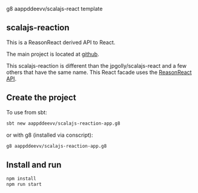 g8 aappddeevv/scalajs-react template

## scalajs-reaction

This is a ReasonReact derived API to React.

The main project is located at [github](https://github.com/aappddeevv/scalajs-reaction).

This scalajs-reaction is different than the jpgolly/scalajs-react and a few others that have the same name. This React facade uses the [ReasonReact API](https://reasonml.github.io/reason-react).

## Create the project

To use from sbt:

```sh
sbt new aappddeevv/scalajs-reaction-app.g8
```

or with g8 (installed via conscript):

```sh
g8 aappddeevv/scalajs-reaction-app.g8
```

## Install and run

```sh
npm install
npm run start
```
